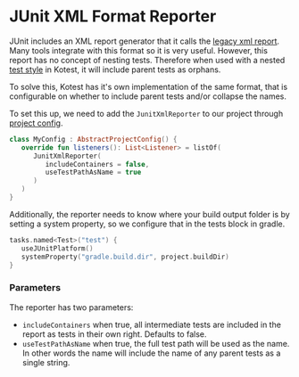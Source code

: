 JUnit XML Format Reporter
=======


JUnit includes an XML report generator that it calls the [legacy xml report](https://junit.org/junit5/docs/5.5.0-RC2/api/org/junit/platform/reporting/legacy/xml/LegacyXmlReportGeneratingListener.html). Many tools integrate with this format so it is very useful.
However, this report has no concept of nesting tests. Therefore when used with a nested [test style](styles.md) in Kotest, it will include parent tests as orphans.

To solve this, Kotest has it's own implementation of the same format, that is configurable on whether to include parent tests and/or collapse the names.



To set this up, we need to add the `JunitXmlReporter` to our project through [project config](project_config.md).

```kotlin
class MyConfig : AbstractProjectConfig() {
   override fun listeners(): List<Listener> = listOf(
      JunitXmlReporter(
         includeContainers = false,
         useTestPathAsName = true
      )
   )
}
```


Additionally, the reporter needs to know where your build output folder is by setting a system property, so we configure that in the tests block in gradle.

```kotlin
tasks.named<Test>("test") {
   useJUnitPlatform()
   systemProperty("gradle.build.dir", project.buildDir)
}
```


### Parameters

The reporter has two parameters:

* `includeContainers` when true, all intermediate tests are included in the report as tests in their own right. Defaults to false.
* `useTestPathAsName` when true, the full test path will be used as the name. In other words the name will include the name of any parent tests as a single string.

